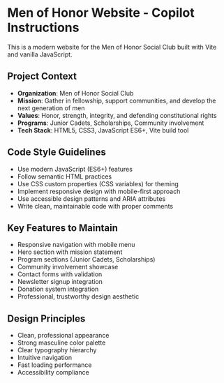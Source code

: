<!-- Use this file to provide workspace-specific custom instructions to Copilot. For more details, visit https://code.visualstudio.com/docs/copilot/copilot-customization#_use-a-githubcopilotinstructionsmd-file -->

# Men of Honor Website - Copilot Instructions

This is a modern website for the Men of Honor Social Club built with Vite and vanilla JavaScript.

## Project Context
- **Organization**: Men of Honor Social Club
- **Mission**: Gather in fellowship, support communities, and develop the next generation of men
- **Values**: Honor, strength, integrity, and defending constitutional rights
- **Programs**: Junior Cadets, Scholarships, Community involvement
- **Tech Stack**: HTML5, CSS3, JavaScript ES6+, Vite build tool

## Code Style Guidelines
- Use modern JavaScript (ES6+) features
- Follow semantic HTML practices
- Use CSS custom properties (CSS variables) for theming
- Implement responsive design with mobile-first approach
- Use accessible design patterns and ARIA attributes
- Write clean, maintainable code with proper comments

## Key Features to Maintain
- Responsive navigation with mobile menu
- Hero section with mission statement
- Program sections (Junior Cadets, Scholarships)
- Community involvement showcase
- Contact forms with validation
- Newsletter signup integration
- Donation system integration
- Professional, trustworthy design aesthetic

## Design Principles
- Clean, professional appearance
- Strong masculine color palette
- Clear typography hierarchy
- Intuitive navigation
- Fast loading performance
- Accessibility compliance
